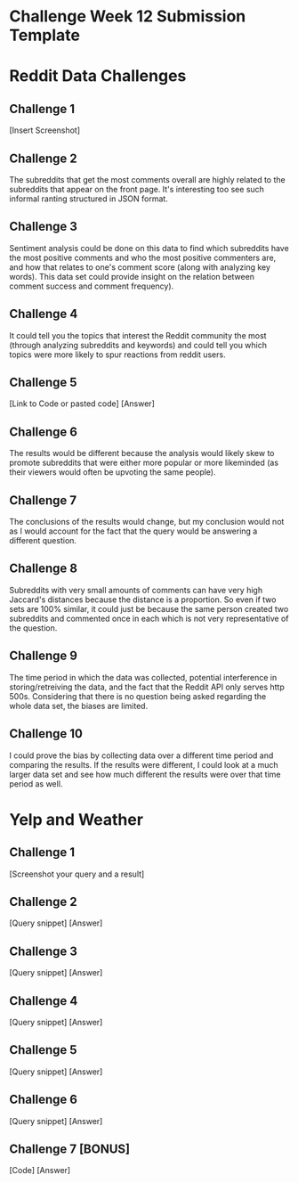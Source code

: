 # Challenge Week 12 Submission Template

# Reddit Data Challenges

## Challenge 1

[Insert Screenshot]

## Challenge 2

The subreddits that get the most comments overall are highly related to the subreddits that appear on the front page. It's interesting too see such informal ranting structured in JSON format.

## Challenge 3

Sentiment analysis could be done on this data to find which subreddits have the most positive comments and who the most positive commenters are, and how that relates to one's comment score (along with analyzing key words). This data set could provide insight on the relation between comment success and comment frequency).

## Challenge 4

It could tell you the topics that interest the Reddit community the most (through analyzing subreddits and keywords) and could tell you which topics were more likely to spur reactions from reddit users.

## Challenge 5

[Link to Code or pasted code]
[Answer]

## Challenge 6

The results would be different because the analysis would likely skew to promote subreddits that were either more popular or more likeminded (as their viewers would often be upvoting the same people).

## Challenge 7

The conclusions of the results would change, but my conclusion would not as I would account for the fact that the query would be answering a different question.

## Challenge 8

Subreddits with very small amounts of comments can have very high Jaccard's distances because the distance is a proportion. So even if two sets are 100% similar, it could just be because the same person created two subreddits and commented once in each which is not very representative of the question.

## Challenge 9

The time period in which the data was collected, potential interference in storing/retreiving the data, and the fact that the Reddit API only serves http 500s. Considering that there is no question being asked regarding the whole data set, the biases are limited.

## Challenge 10

I could prove the bias by collecting data over a different time period and comparing the results. If the results were different, I could look at a much larger data set and see how much different the results were over that time period as well.

# Yelp and Weather 

## Challenge 1

[Screenshot your query and a result]

## Challenge 2

[Query snippet]
[Answer]

## Challenge 3

[Query snippet]
[Answer]

## Challenge 4

[Query snippet]
[Answer]

## Challenge 5

[Query snippet]
[Answer]

## Challenge 6

[Query snippet]
[Answer]

## Challenge 7 [BONUS]

[Code]
[Answer]



